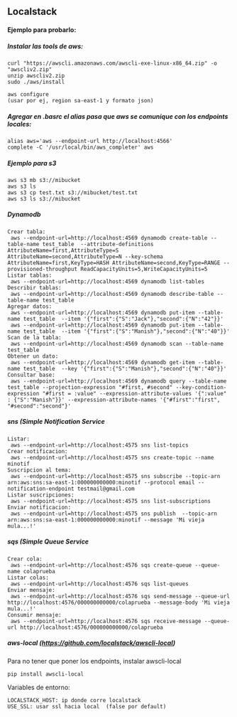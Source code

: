 ## Localstack


#### Ejemplo para probarlo: #### 

##### Instalar las tools de aws: #####

    curl "https://awscli.amazonaws.com/awscli-exe-linux-x86_64.zip" -o "awscliv2.zip"
    unzip awscliv2.zip
    sudo ./aws/install

    aws configure
    (usar por ej, region sa-east-1 y formato json)

##### Agregar en .basrc el alias pasa que aws se comunique con los endpoints locales: ##### 

    alias aws='aws --endpoint-url http://localhost:4566'
    complete -C '/usr/local/bin/aws_completer' aws

##### Ejemplo para s3 ##### 
    
    aws s3 mb s3://mibucket
    aws s3 ls
    aws s3 cp test.txt s3://mibucket/test.txt
    aws s3 ls s3://mibucket

##### Dynamodb #####
    Crear tabla:
     aws --endpoint-url=http://localhost:4569 dynamodb create-table --table-name test_table  --attribute-definitions AttributeName=first,AttributeType=S AttributeName=second,AttributeType=N --key-schema AttributeName=first,KeyType=HASH AttributeName=second,KeyType=RANGE --provisioned-throughput ReadCapacityUnits=5,WriteCapacityUnits=5
    Listar tablas:
     aws --endpoint-url=http://localhost:4569 dynamodb list-tables
    Describir tablas:
     aws --endpoint-url=http://localhost:4569 dynamodb describe-table --table-name test_table
    Agregar datos:
     aws --endpoint-url=http://localhost:4569 dynamodb put-item --table-name test_table  --item '{"first":{"S":"Jack"},"second":{"N":"42"}}'
     aws --endpoint-url=http://localhost:4569 dynamodb put-item --table-name test_table  --item '{"first":{"S":"Manish"},"second":{"N":"40"}}'
    Scan de la tabla:
     aws --endpoint-url=http://localhost:4569 dynamodb scan --table-name test_table
    Obtener un dato:
     aws --endpoint-url=http://localhost:4569 dynamodb get-item --table-name test_table  --key '{"first":{"S":"Manish"},"second":{"N":"40"}}'
    Consultar base:
     aws --endpoint-url=http://localhost:4569 dynamodb query --table-name test_table --projection-expression "#first, #second" --key-condition-expression "#first = :value" --expression-attribute-values '{":value" : {"S":"Manish"}}' --expression-attribute-names '{"#first":"first", "#second":"second"}'


##### sns (Simple Notification Service #####
    Listar:
     aws --endpoint-url=http://localhost:4575 sns list-topics
    Crear notificacion:
     aws --endpoint-url=http://localhost:4575 sns create-topic --name minotif
    Suscripcion al tema:
     aws --endpoint-url=http://localhost:4575 sns subscribe --topic-arn arn:aws:sns:sa-east-1:000000000000:minotif --protocol email --notification-endpoint testmail@gmail.com
    Listar suscripciones:
     aws --endpoint-url=http://localhost:4575 sns list-subscriptions
    Enviar notificacion:
     aws --endpoint-url=http://localhost:4575 sns publish  --topic-arn arn:aws:sns:sa-east-1:000000000000:minotif --message 'Mi vieja mula...!'

##### sqs (Simple Queue Service #####
    Crear cola:
     aws --endpoint-url=http://localhost:4576 sqs create-queue --queue-name colaprueba
    Listar colas:
     aws --endpoint-url=http://localhost:4576 sqs list-queues
    Enviar mensaje:
     aws --endpoint-url=http://localhost:4576 sqs send-message --queue-url http://localhost:4576/000000000000/colaprueba --message-body 'Mi vieja mula...!'
    Consumir mensaje:
     aws --endpoint-url=http://localhost:4576 sqs receive-message --queue-url http://localhost:4576/000000000000/colaprueba
     


##### aws-local (https://github.com/localstack/awscli-local) ##### 

   Para no tener que poner los endpoints, instalar awscli-local

    pip install awscli-local

   Variables de entorno:
   
    LOCALSTACK_HOST: ip donde corre localstack
    USE_SSL: usar ssl hacia local  (false por default)
    
